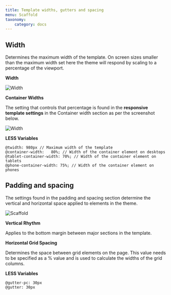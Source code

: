 ```yaml
---
title: Template widths, gutters and spacing
menu: Scaffold
taxonomy:
    category: docs
---
```


## Width

Determines the maximum width of the template. On screen sizes smaller than the maximum width set here the theme will respond  by scaling to a percentage of the viewport.

**Width**

![Width](/images/settings/width.png)

**Container Widths**

The setting that controls that percentage is found in the **responsive template settings** in the Container width section as per the screenshot below.

![Width](/images/settings/container-widths.png)


**LESS Variables**

	@twidth: 980px // Maximum width of the template
	@container-width: 	80%; // Width of the container element on desktops
	@tablet-container-width: 70%; // Width of the container element on tablets
	@phone-container-width: 75%; // Width of the container element on phones


## Padding and spacing

The settings found in the padding and spacing section determine the vertical and horizontal space applied to elements in the theme.

![Scaffold](/images/settings/padding.png)

**Vertical Rhythm**

Applies to the bottom margin between major sections in the template.


**Horizontal Grid Spacing**

Determines the space between grid elements on the page. This value needs to be specified as a % value and is used to calculate the widths of the grid columns.

**LESS Variables**

	@gutter-pc: 30px 
	@gutter: 30px
